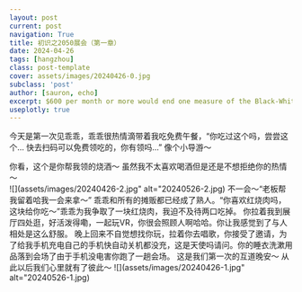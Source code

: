 ```yaml
---
layout: post
current: post
navigation: True
title: 初识之2050展会（第一章）
date: 2024-04-26
tags: [hangzhou]
class: post-template
cover: assets/images/20240426-0.jpg
subclass: 'post'
author: [sauron, echo]
excerpt: $600 per month or more would end one measure of the Black-White poverty disparity.
useplotly: true
---
```


今天是第一次见乖乖，乖乖很热情滴带着我吃免费午餐，“你吃过这个吗，尝尝这个… 快去扫码可以免费领吃的，你有领吗…” 像个小导游～  

你看，这个是你帮我领的烧酒～ 虽然我不太喜欢喝酒但是还是不想拒绝你的热情～  
![](assets/images/20240426-2.jpg" alt="20240526-2.jpg)
不一会～“老板帮我留着哈我一会来拿～” 乖乖和所有的摊贩都已经成了熟人。“你喜欢红烧肉吗，这块给你吃～”乖乖为我争取了一块红烧肉，我迫不及待两口吃掉。
你拉着我到展厅四处逛，好活泼得嘞，一起玩VR，你很会照顾人啊哈哈。你让我感觉到了与人相处是这么舒服。
晚上回来不自觉想找你玩，拉着你去唱歌，你接受了邀请，为了给我手机充电自己的手机快自动关机都没充，这是天使吗请问。你的睡衣洗漱用品落到会场了由于手机没电害你跑了一趟会场。
这是我们第一次的互道晚安～ 从此以后我们心里就有了彼此～
![](assets/images/20240426-1.jpg" alt="20240526-1.jpg)


